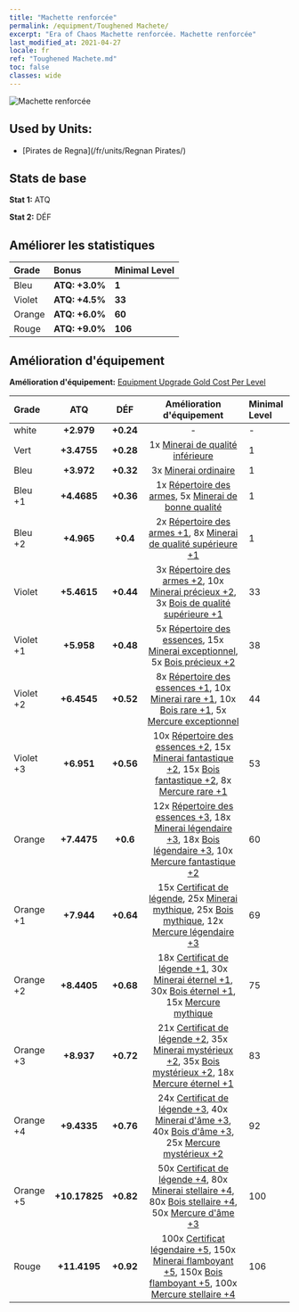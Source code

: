 ```yaml
---
title: "Machette renforcée"
permalink: /equipment/Toughened Machete/
excerpt: "Era of Chaos Machette renforcée. Machette renforcée"
last_modified_at: 2021-04-27
locale: fr
ref: "Toughened Machete.md"
toc: false
classes: wide
---
```


  ![Machette renforcée](/images/e/e_99011.png)

## Used by Units:

* [Pirates de Regna](/fr/units/Regnan Pirates/) 


## Stats de base
 **Stat 1:** ATQ

 **Stat 2:** DÉF

## Améliorer les statistiques

  |     Grade    |   Bonus | Minimal Level | 
  |:-------------|:--------|:--------------| 
  | Bleu | **ATQ: +3.0%** | **1** | 
  | Violet | **ATQ: +4.5%** | **33** | 
  | Orange | **ATQ: +6.0%** | **60** | 
  | Rouge | **ATQ: +9.0%** | **106** | 


## Amélioration d'équipement
 **Amélioration d'équipement:** [Equipment Upgrade Gold Cost Per Level](/equipment/EquipmentUpgradeCostPerLevel/) 

  |          Grade      | ATQ | DÉF | Amélioration d'équipement | Minimal Level |
  |:--------------------|:---------:|:---------:|:----------------:|:--------------|
  | white | **+2.979** | **+0.24** | - | - |
  | Vert | **+3.4755** | **+0.28** | 1x [Minerai de qualité inférieure](/ItemsFR/mat_1/) | 1 |
  | Bleu | **+3.972** | **+0.32** | 3x [Minerai ordinaire](/ItemsFR/mat_6/) | 1 |
  | Bleu +1 | **+4.4685** | **+0.36** | 1x [Répertoire des armes](/ItemsFR/mat_18/), 5x [Minerai de bonne qualité](/ItemsFR/mat_12/) | 1 |
  | Bleu +2 | **+4.965** | **+0.4** | 2x [Répertoire des armes +1](/ItemsFR/mat_25/), 8x [Minerai de qualité supérieure +1](/ItemsFR/mat_19/) | 1 |
  | Violet | **+5.4615** | **+0.44** | 3x [Répertoire des armes +2](/ItemsFR/mat_32/), 10x [Minerai précieux +2](/ItemsFR/mat_26/), 3x [Bois de qualité supérieure +1](/ItemsFR/mat_20/) | 33 |
  | Violet +1 | **+5.958** | **+0.48** | 5x [Répertoire des essences](/ItemsFR/mat_39/), 15x [Minerai exceptionnel](/ItemsFR/mat_33/), 5x [Bois précieux +2](/ItemsFR/mat_27/) | 38 |
  | Violet +2 | **+6.4545** | **+0.52** | 8x [Répertoire des essences +1](/ItemsFR/mat_46/), 10x [Minerai rare +1](/ItemsFR/mat_40/), 10x [Bois rare +1](/ItemsFR/mat_41/), 5x [Mercure exceptionnel](/ItemsFR/mat_35/) | 44 |
  | Violet +3 | **+6.951** | **+0.56** | 10x [Répertoire des essences +2](/ItemsFR/mat_53/), 15x [Minerai fantastique +2](/ItemsFR/mat_47/), 15x [Bois fantastique +2](/ItemsFR/mat_48/), 8x [Mercure rare +1](/ItemsFR/mat_42/) | 53 |
  | Orange | **+7.4475** | **+0.6** | 12x [Répertoire des essences +3](/ItemsFR/mat_60/), 18x [Minerai légendaire +3](/ItemsFR/mat_54/), 18x [Bois légendaire +3](/ItemsFR/mat_55/), 10x [Mercure fantastique +2](/ItemsFR/mat_49/) | 60 |
  | Orange +1 | **+7.944** | **+0.64** | 15x [Certificat de légende](/ItemsFR/mat_67/), 25x [Minerai mythique](/ItemsFR/mat_61/), 25x [Bois mythique](/ItemsFR/mat_62/), 12x [Mercure légendaire +3](/ItemsFR/mat_56/) | 69 |
  | Orange +2 | **+8.4405** | **+0.68** | 18x [Certificat de légende +1](/ItemsFR/mat_74/), 30x [Minerai éternel +1](/ItemsFR/mat_68/), 30x [Bois éternel +1](/ItemsFR/mat_69/), 15x [Mercure mythique](/ItemsFR/mat_63/) | 75 |
  | Orange +3 | **+8.937** | **+0.72** | 21x [Certificat de légende +2](/ItemsFR/mat_81/), 35x [Minerai mystérieux +2](/ItemsFR/mat_75/), 35x [Bois mystérieux +2](/ItemsFR/mat_76/), 18x [Mercure éternel +1](/ItemsFR/mat_70/) | 83 |
  | Orange +4 | **+9.4335** | **+0.76** | 24x [Certificat de légende +3](/ItemsFR/mat_88/), 40x [Minerai d'âme +3](/ItemsFR/mat_82/), 40x [Bois d'âme +3](/ItemsFR/mat_83/), 25x [Mercure mystérieux +2](/ItemsFR/mat_77/) | 92 |
  | Orange +5 | **+10.17825** | **+0.82** | 50x [Certificat de légende +4](/ItemsFR/mat_95/), 80x [Minerai stellaire +4](/ItemsFR/mat_89/), 80x [Bois stellaire +4](/ItemsFR/mat_90/), 50x [Mercure d'âme +3](/ItemsFR/mat_84/) | 100 |
  | Rouge | **+11.4195** | **+0.92** | 100x [Certificat légendaire +5](/ItemsFR/mat_102/), 150x [Minerai flamboyant +5](/ItemsFR/mat_96/), 150x [Bois flamboyant +5](/ItemsFR/mat_97/), 100x [Mercure stellaire +4](/ItemsFR/mat_91/) | 106 |

